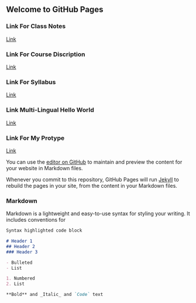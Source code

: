 ## Welcome to GitHub Pages


### Link For Class Notes

[Link](https://github.com/matajua000/IB-CS-Repository/blob/master/Class%20Notes.md)

### Link For Course Discription
[Link](https://github.com/matajua000/IB-CS-Repository/blob/master/IB%20CS%20Course%20Description.md)

### Link For Syllabus
[Link](https://github.com/matajua000/IB-CS-Repository/blob/master/IB%20CS%20Syllabus.md)

### Link Multi-Lingual Hello World
[Link](https://matajua000.github.io/IB-CS-Repository/Multi-Language-Hello-World.HTML)

### Link For My Protype
[Link](https://matajua000.github.io/IB-CS-Repository/Prototype.html)

You can use the [editor on GitHub](https://github.com/matajua000/IB-CS-Repository/edit/master/README.md) to maintain and preview the content for your website in Markdown files.

Whenever you commit to this repository, GitHub Pages will run [Jekyll](https://jekyllrb.com/) to rebuild the pages in your site, from the content in your Markdown files.
### Markdown

Markdown is a lightweight and easy-to-use syntax for styling your writing. It includes conventions for

```markdown
Syntax highlighted code block

# Header 1
## Header 2
### Header 3

- Bulleted
- List

1. Numbered
2. List

**Bold** and _Italic_ and `Code` text

